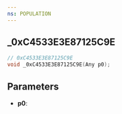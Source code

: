 ```yaml
---
ns: POPULATION
---
```

## _0xC4533E3E87125C9E

```c
// 0xC4533E3E87125C9E
void _0xC4533E3E87125C9E(Any p0);
```

## Parameters
* **p0**:
